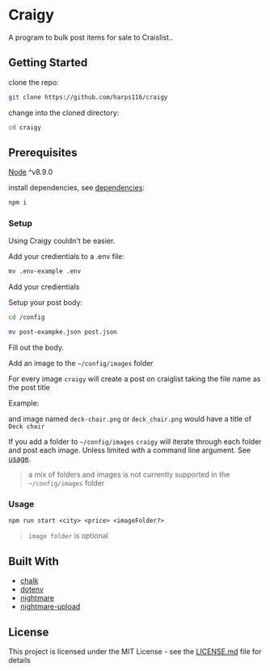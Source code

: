 # Craigy

A program to bulk post items for sale to Craislist..

## Getting Started

clone the repo:

```bash
git clone https://github.com/harps116/craigy
```

change into the cloned directory:

```bash
cd craigy
```
## Prerequisites

[Node](https://nodejs.org/en/) ^v8.9.0

install dependencies, see [dependencies](#built-with):

```bash
npm i
```

### Setup

Using Craigy couldn't be easier.

Add your credientials to a .env file:

```bash
mv .env-example .env
```
Add your credientials

Setup your post body:

```bash
cd /config

```

```bash
mv post-exampke.json post.json
```

Fill out the body.

Add an image to the `~/config/images` folder

For every image `craigy` will create a post on craiglist taking the file name as the post title

Example:

and image named `deck-chair.png` or `deck_chair.png` would have a title of `Deck chair`

If you add a folder to `~/config/images` `craigy` will iterate through each folder and post each image. Unless limited with a command line argument. See [usage](#usage).

> a mix of folders and images is not currently supported in the `~/config/images` folder

### Usage

```
npm run start <city> <price> <imageFolder?>
```

> `image folder` is optional


## Built With

* [chalk](https://www.npmjs.com/package/chalk)
* [dotenv](https://www.npmjs.com/package/dotenv)
* [nightmare](https://www.npmjs.com/package/nightmare)
* [nightmare-upload](https://www.npmjs.com/package/nightmare-upload)

## License

This project is licensed under the MIT License - see the [LICENSE.md](LICENSE.md) file for details




